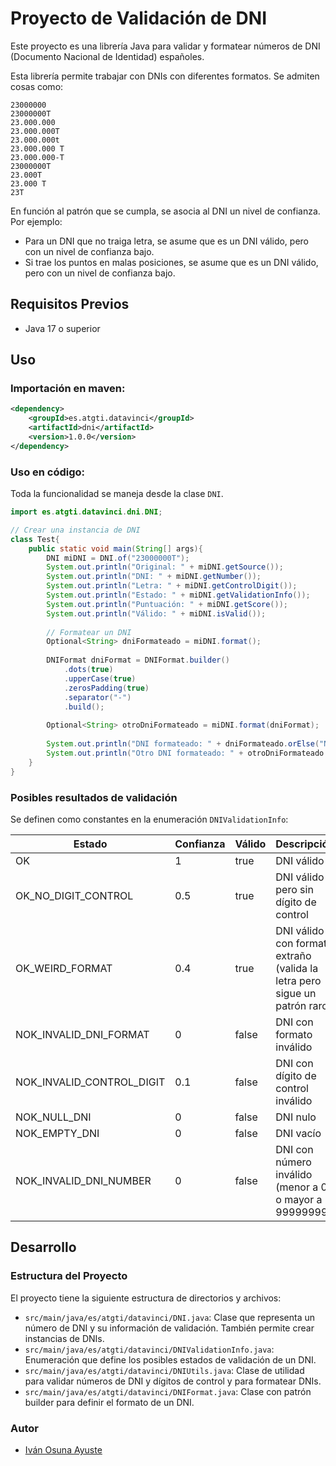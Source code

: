 # Proyecto de Validación de DNI

Este proyecto es una librería Java para validar y formatear números de DNI (Documento Nacional de Identidad) españoles.

Esta librería permite trabajar con DNIs con diferentes formatos.
Se admiten cosas como:

    23000000
    23000000T
    23.000.000
    23.000.000T
    23.000.000t
    23.000.000 T
    23.000.000-T
    23000000T
    23.000T
    23.000 T
    23T

En función al patrón que se cumpla, se asocia al DNI un nivel de confianza. Por ejemplo:  
- Para un DNI que no traiga letra, se asume que es un DNI válido, pero con un nivel de confianza bajo.
- Si trae los puntos en malas posiciones, se asume que es un DNI válido, pero con un nivel de confianza bajo.

## Requisitos Previos

- Java 17 o superior

## Uso

### Importación en maven:
```xml
<dependency>
    <groupId>es.atgti.datavinci</groupId>
    <artifactId>dni</artifactId>
    <version>1.0.0</version>
</dependency>
```

### Uso en código:

Toda la funcionalidad se maneja desde la clase `DNI`.

```java
import es.atgti.datavinci.dni.DNI;

// Crear una instancia de DNI
class Test{
    public static void main(String[] args){
        DNI miDNI = DNI.of("23000000T");
        System.out.println("Original: " + miDNI.getSource());
        System.out.println("DNI: " + miDNI.getNumber());
        System.out.println("Letra: " + miDNI.getControlDigit());
        System.out.println("Estado: " + miDNI.getValidationInfo());
        System.out.println("Puntuación: " + miDNI.getScore());
        System.out.println("Válido: " + miDNI.isValid());
        
        // Formatear un DNI
        Optional<String> dniFormateado = miDNI.format();
        
        DNIFormat dniFormat = DNIFormat.builder()
            .dots(true)
            .upperCase(true)
            .zerosPadding(true)
            .separator("-")
            .build();
        
        Optional<String> otroDniFormateado = miDNI.format(dniFormat);
        
        System.out.println("DNI formateado: " + dniFormateado.orElse("No se pudo formatear"));
        System.out.println("Otro DNI formateado: " + otroDniFormateado.orElse("No se pudo formatear"));
    }
}
```

### Posibles resultados de validación 

Se definen como constantes en la enumeración `DNIValidationInfo`:

| Estado                      | Confianza | Válido | Descripción                                                                    |
|-----------------------------|-----------|--------|--------------------------------------------------------------------------------|
| OK                          | 1         | true   | DNI válido                                                                     |
| OK_NO_DIGIT_CONTROL         | 0.5       | true   | DNI válido pero sin dígito de control                                           |
| OK_WEIRD_FORMAT             | 0.4       | true   | DNI válido con formato extraño <BR>(valida la letra pero sigue un patrón raro) | 
| NOK_INVALID_DNI_FORMAT      | 0         | false  | DNI con formato inválido                                                       |
| NOK_INVALID_CONTROL_DIGIT   | 0.1       | false  | DNI con dígito de control inválido                                             |                           
| NOK_NULL_DNI                | 0         | false  | DNI nulo                                                                       |
| NOK_EMPTY_DNI               | 0         | false  | DNI vacío                                                                      |
| NOK_INVALID_DNI_NUMBER      | 0         | false  | DNI con número inválido (menor a 0 o mayor a 99999999)                         |
    

## Desarrollo

### Estructura del Proyecto

El proyecto tiene la siguiente estructura de directorios y archivos:
- `src/main/java/es/atgti/datavinci/DNI.java`: Clase que representa un número de DNI y su información de validación. También permite crear instancias de DNIs.
- `src/main/java/es/atgti/datavinci/DNIValidationInfo.java`: Enumeración que define los posibles estados de validación de un DNI.
- `src/main/java/es/atgti/datavinci/DNIUtils.java`: Clase de utilidad para validar números de DNI y dígitos de control y para formatear DNIs.
- `src/main/java/es/atgti/datavinci/DNIFormat.java`: Clase con patrón builder para definir el formato de un DNI.

### Autor

- [Iván Osuna Ayuste](mailto:ivan.osuna.ayuste@gmail.com)